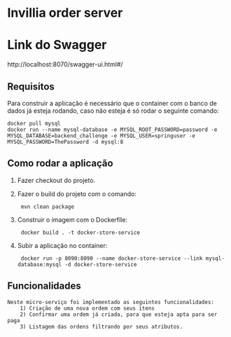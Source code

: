 # Invillia order server

# Link do Swagger

http://localhost:8070/swagger-ui.html#/

## Requisitos
Para construir a aplicação é necessário que o container com o banco de dados já esteja rodando, caso não esteja é só rodar o seguinte comando:
    
    docker pull mysql
    docker run --name mysql-database -e MYSQL_ROOT_PASSWORD=password -e MYSQL_DATABASE=backend_challenge -e MYSQL_USER=springuser -e MYSQL_PASSWORD=ThePassword -d mysql:8



## Como rodar a aplicação

1) Fazer checkout do projeto.
2) Fazer o build do projeto com o comando:
        
        mvn clean package
3) Construir o imagem com o Dockerfile: 

        docker build . -t docker-store-service
4) Subir a aplicação no container: 

        docker run -p 8090:8090 --name docker-store-service --link mysql-database:mysql -d docker-store-service

## Funcionalidades
    Neste micro-serviço foi implementado as seguintes funcionalidades:
        1) Criação de uma nova ordem com seus itens
        2) Confirmar uma ordem já criada, para que esteja apta para ser paga
        3) Listagem das ordens filtrando por seus atributos.
